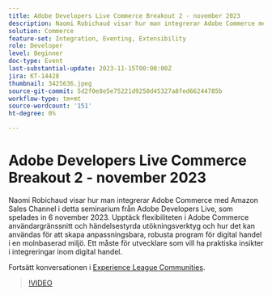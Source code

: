 ```yaml
---
title: Adobe Developers Live Commerce Breakout 2 - november 2023
description: Naomi Robichaud visar hur man integrerar Adobe Commerce med Amazon Sales Channel i detta seminarium från Adobe Developers Live, som spelades in 6 november 2023. Upptäck flexibiliteten i Adobe Commerce användargränssnitt och händelsestyrda utökningsverktyg och hur det kan användas för att skapa anpassningsbara, robusta program för digital handel i en molnbaserad miljö. Ett måste för utvecklare som vill ha praktiska insikter i integreringar inom digital handel.
solution: Commerce
feature-set: Integration, Eventing, Extensibility
role: Developer
level: Beginner
doc-type: Event
last-substantial-update: 2023-11-15T00:00:00Z
jira: KT-14428
thumbnail: 3425636.jpeg
source-git-commit: 5d2f0e8e5e75221d9250d45327a8fed66244785b
workflow-type: tm+mt
source-wordcount: '151'
ht-degree: 0%

---
```



# Adobe Developers Live Commerce Breakout 2 - november 2023

Naomi Robichaud visar hur man integrerar Adobe Commerce med Amazon Sales Channel i detta seminarium från Adobe Developers Live, som spelades in 6 november 2023. Upptäck flexibiliteten i Adobe Commerce användargränssnitt och händelsestyrda utökningsverktyg och hur det kan användas för att skapa anpassningsbara, robusta program för digital handel i en molnbaserad miljö. Ett måste för utvecklare som vill ha praktiska insikter i integreringar inom digital handel.

Fortsätt konversationen i [Experience League Communities](https://adobe.ly/46M7lZK).

>[!VIDEO](https://video.tv.adobe.com/v/3425636/?learn=on)